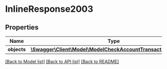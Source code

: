# InlineResponse2003

## Properties
Name | Type | Description | Notes
------------ | ------------- | ------------- | -------------
**objects** | [**\Swagger\Client\Model\ModelCheckAccountTransactionResponse[]**](ModelCheckAccountTransactionResponse.md) |  | [optional] 

[[Back to Model list]](../../README.md#documentation-for-models) [[Back to API list]](../../README.md#documentation-for-api-endpoints) [[Back to README]](../../README.md)

